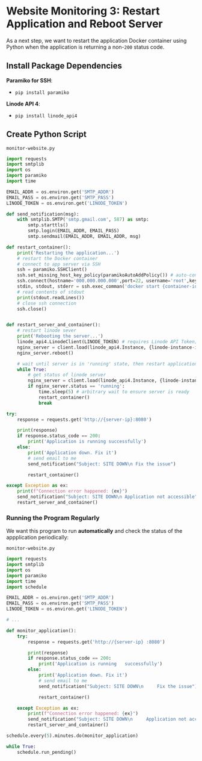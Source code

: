 # Website Monitoring 3: Restart Application and Reboot Server

As a next step, we want to restart the application Docker container using Python
when the application is returning a non-`200` status code.

## Install Package Dependencies

**Paramiko for SSH**:

- `pip install paramiko`

**Linode API 4**:

- `pip install linode_api4`

## Create Python Script

`monitor-website.py`

```python
import requests
import smtplib
import os
import paramiko
import time

EMAIL_ADDR = os.environ.get('SMTP_ADDR')
EMAIL_PASS = os.environ.get('SMTP_PASS')
LINODE_TOKEN = os.environ.get('LINODE_TOKEN')

def send_notification(msg):
    with smtplib.SMTP('smtp.gmail.com', 587) as smtp:
        smtp.starttls()
        smtp.login(EMAIL_ADDR, EMAIL_PASS)
        smtp.sendmail(EMAIL_ADDR, EMAIL_ADDR, msg)

def restart_container():
    print('Restarting the application...')
    # restart the Docker container
    # connect to app server via SSH
    ssh = paramiko.SSHClient()
    ssh.set_missing_host_key_policy(paramikoAutoAddPolicy()) # auto-confirm host keyto avoid interactive message pause
    ssh.connect(hostname='000.000.000.000',port=22, username='root',key_filename='path/to/private-key')
    stdin, stdout, stderr = ssh.exec_comman('docker start {container-id}')
    # read contents of stdout
    print(stdout.readLines())
    # close ssh connection
    ssh.close()


def restart_server_and_container():
    # restart linode sever
    print('Rebooting the server...')
    linode_api4.LinodeClient(LINODE_TOKEN) # requires Linode API Token; create a Personal Access Token in Linode if necessary
    nginx_server = client.load(linode_api4.Instance, {linode-instance-id-here})
    nginx_server.reboot()

    # wait until server is in 'running' state, then restart application in Docker container
    while True:
        # get status of linode server
        nginx_server = client.load(linode_api4.Instance, {linode-instance-id-here})
        if nginx_server.status == 'running':
            time.sleep(5) # arbitrary wait to ensure server is ready
            restart_container()
            break

try:
    response = requests.get('http://{server-ip}:8080')

    print(response)
    if response.status_code == 200:
        print('Application is running successfully')
    else:
        print('Application down. Fix it')
        # send email to me
        send_notification("Subject: SITE DOWN\n Fix the issue")

        restart_container()

except Exception as ex:
    print(f"Connection error happened: {ex}")
    send_notification("Subject: SITE DOWN\n Application not accessible")
    restart_server_and_container()

```

### Running the Program Regularly

We want this program to run **automatically** and check the status of the
appplication periodically:

`monitor-website.py`

```python
import requests
import smtplib
import os
import paramiko
import time
import schedule

EMAIL_ADDR = os.environ.get('SMTP_ADDR')
EMAIL_PASS = os.environ.get('SMTP_PASS')
LINODE_TOKEN = os.environ.get('LINODE_TOKEN')

# ...

def monitor_application():
    try:
        response = requests.get('http://{server-ip} :8080')

        print(response)
        if response.status_code == 200:
            print('Application is running   successfully')
        else:
            print('Application down. Fix it')
            # send email to me
            send_notification("Subject: SITE DOWN\n     Fix the issue")

            restart_container()

    except Exception as ex:
        print(f"Connection error happened: {ex}")
        send_notification("Subject: SITE DOWN\n     Application not accessible")
        restart_server_and_container()

schedule.every(5).minutes.do(monitor_application)

while True:
    schedule.run_pending()
```
